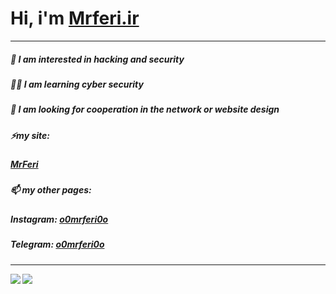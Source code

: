 # Hi, i'm [Mrferi.ir](https://mrferi.ir)
---
##### 🔰 I am interested in **hacking** and **security** 
##### 🧑‍💻 I am learning **cyber security** 
##### 💞️ I am looking for cooperation in the network or website design 
##### ⚡my site:
#####   [MrFeri](https://mrferi.ir)
##### 📫 my other pages:
#####   **Instagram:** [o0mrferi0o](https://instagram.com/https.mrferi)
#####   **Telegram:** [o0mrferi0o](https://t.me/httpsMrferi) 

---
<a align="left" href="https://github.com/httpsMrferi">
  <img align="left" src="https://github-readme-stats.vercel.app/api?username=httpsMrferi&hide=contribs&theme=dark" />
</a>

<a align="right" href="https://github.com/httpsMrferi">
  <img  src="https://github-readme-stats.vercel.app/api/top-langs/?username=httpsMrferi&layout=compact&theme=dark" />
</a>
